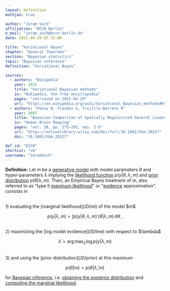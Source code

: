 ```yaml
---
layout: definition
mathjax: true

author: "Joram Soch"
affiliation: "BCCN Berlin"
e_mail: "joram.soch@bccn-berlin.de"
date: 2021-04-29 07:15:00

title: "Variational Bayes"
chapter: "General Theorems"
section: "Bayesian statistics"
topic: "Bayesian inference"
definition: "Variational Bayes"

sources:
  - authors: "Wikipedia"
    year: 2021
    title: "Variational Bayesian methods"
    in: "Wikipedia, the free encyclopedia"
    pages: "retrieved on 2021-04-29"
    url: "https://en.wikipedia.org/wiki/Variational_Bayesian_methods#Evidence_lower_bound"
  - authors: "Penny W, Flandin G, Trujillo-Barreto N"
    year: 2007
    title: "Bayesian Comparison of Spatially Regularised General Linear Models"
    in: "Human Brain Mapping"
    pages: "vol. 28, pp. 275–293, eqs. 2-9"
    url: "https://onlinelibrary.wiley.com/doi/full/10.1002/hbm.20327"
    doi: "10.1002/hbm.20327"

def_id: "D150"
shortcut: "vb"
username: "JoramSoch"
---
```



**Definition:** Let $m$ be a [generative model](/D/gm) with model parameters $\theta$ and hyper-parameters $\lambda$ implying the [likelihood function](/D/lf) $p(y \vert \theta, \lambda, m)$ and [prior distribution](/D/prior) $p(\theta \vert \lambda, m)$. Then, an Empirical Bayes treatment of $m$, also referred to as "type II [maximum likelihood](/D/mle)" or "[evidence](/D/lme) approximation", consists in

<br>
1) evaluating the [marginal likelihood](/D/ml) of the model $m$

$$ \label{eq:ML}
p(y \vert \lambda, m) = \int p(y \vert \theta, \lambda, m) \, (\theta \vert \lambda, m) \, \mathrm{d}\theta \; ,
$$

<br>
2) maximizing the [log model evidence](/D/lme) with respect to $\lambda$

$$ \label{eq:EB}
\hat{\lambda} = \operatorname*{arg\,max}_{\lambda} \log p(y \vert \lambda, m)
$$

<br>
3) and using the [prior distribution](/D/prior) at this maximum

$$ \label{eq:prior-eb}
p(\theta \vert m) = p(\theta \vert \hat{\lambda}, m)
$$

for [Bayesian inference](/P/bayes-th), i.e. [obtaining the posterior distribution](/P/post-jl) and [computing the marginal likelihood](/P/ml-jl).
